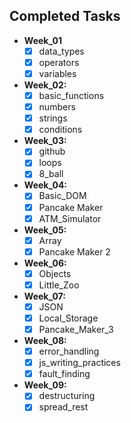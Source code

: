 ## Completed Tasks
- **Week_01**
    - [x] data_types
    - [x] operators
    - [x] variables
- **Week_02:**
    - [x] basic_functions
    - [x] numbers
    - [x] strings
    - [x] conditions
- **Week_03:**
    - [x] github
    - [x] loops
    - [x] 8_ball
- **Week_04:**
    - [x] Basic_DOM
    - [x] Pancake Maker
    - [x] ATM_Simulator

- **Week_05:**
    - [x] Array
    - [x] Pancake Maker 2

- **Week_06:**
    - [x] Objects
    - [x] Little_Zoo

- **Week_07:**
    - [x] JSON
    - [x] Local_Storage
    - [x] Pancake_Maker_3

- **Week_08:**
    - [x] error_handling
    - [x] js_writing_practices
    - [x] fault_finding

- **Week_09:**
    - [x] destructuring
    - [x] spread_rest